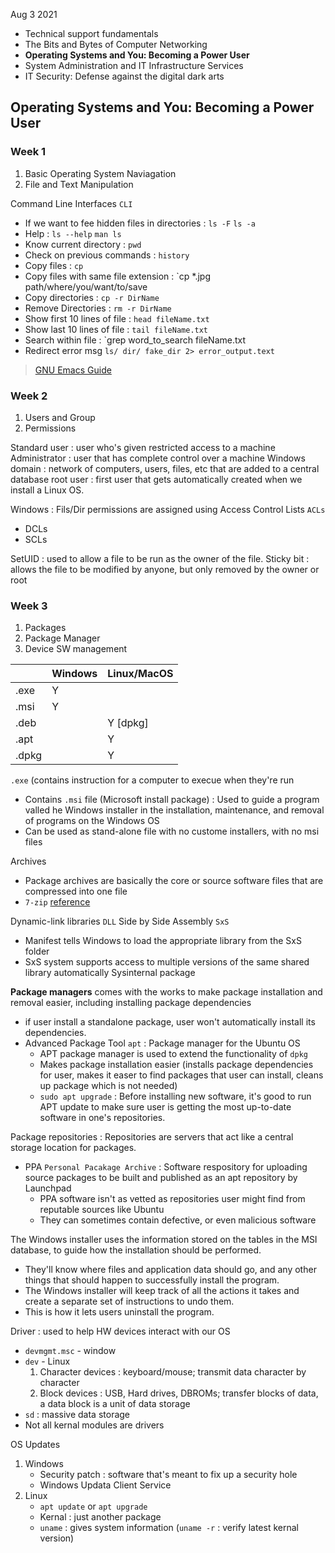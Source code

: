 Aug 3 2021

> 
- Technical support fundamentals
- The Bits and Bytes of Computer Networking
- **Operating Systems and You: Becoming a Power User**
- System Administration and IT Infrastructure Services
- IT Security: Defense against the digital dark arts


## Operating Systems and You: Becoming a Power User 

### Week 1

> 
1. Basic Operating System Naviagation
2. File and Text Manipulation

Command Line Interfaces `CLI`
- If we want to fee hidden files in directories : `ls -F` `ls -a`
- Help : `ls --help` `man ls`
- Know current directory : `pwd`
- Check on previous commands : `history`
- Copy files : `cp`
- Copy files with same file extension : `cp *.jpg path/where/you/want/to/save
- Copy directories : `cp -r DirName`
- Remove Directories : `rm -r DirName`
- Show first 10 lines of file : `head fileName.txt`
- Show last 10 lines of file : `tail fileName.txt`
- Search within file : `grep word_to_search fileName.txt
- Redirect error msg `ls/ dir/ fake_dir 2> error_output.text`

> [GNU Emacs Guide](https://www.gnu.org/software/emacs/tour/)


### Week 2

> 
1. Users and Group
2. Permissions

Standard user : user who's given restricted access to a machine
Administrator : user that has complete control over a machine
Windows domain : network of computers, users, files, etc that are added to a central database
root user : first user that gets automatically created when we install a Linux OS.

Windows : Fils/Dir permissions are assigned using Access Control Lists `ACLs`
- DCLs
- SCLs

SetUID : used to allow a file to be run as the owner of the file.
Sticky bit : allows the file to be modified by anyone, but only removed by the owner or root

### Week 3

> 
1. Packages
2. Package Manager
3. Device SW management

|   	|Windows   	|Linux/MacOS   	| 
|---	|----------	|--------------	|
|.exe   |Y   		|   			|  
|.msi   |Y   		|   			| 
|.deb   |   		|Y [dpkg]  		|
|.apt   |   		|Y 		 		|
|.dpkg  |   		|Y  	  		|

`.exe` (contains instruction for a computer to execue when they're run
- Contains `.msi` file (Microsoft install package) : Used to guide a program valled he Windows installer in the installation, maintenance, and removal of programs on the Windows OS
- Can be used as stand-alone file with no custome installers, with no msi files

Archives 
- Package archives are basically the core or source software files that are compressed into one file
- `7-zip` [reference](https://www.7-zip.org/download.html) 

Dynamic-link libraries `DLL`
Side by Side Assembly `SxS`
- Manifest tells Windows to load the appropriate library from the SxS folder
- SxS system supports access to multiple versions of the same shared library automatically
Sysinternal package

**Package managers** comes with the works to make package installation and removal easier, including installing package dependencies
- if user install a standalone package, user won't automatically install its dependencies.
- Advanced Package Tool `apt` : Package manager for the Ubuntu OS
	- APT package manager is used to extend the functionality of `dpkg`
    - Makes package installation easier (installs package dependencies for user, makes it easer to find packages that user can install, cleans up package which is not needed)
    - `sudo apt upgrade` : Before installing new software, it's good to run APT update to make sure user is getting the most up-to-date software in one's repositories.

Package repositories : Repositories are servers that act like a central storage location for packages.
- PPA `Personal Pacakage Archive` : Software respository for uploading source packages to be built and published as an apt repository by Launchpad
	- PPA software isn't as vetted as repositories user might find from reputable sources like Ubuntu
    - They can sometimes contain defective, or even malicious software

The Windows installer uses the information stored on the tables in the MSI database, to guide how the installation should be performed. 
- They'll know where files and application data should go, and any other things that should happen to successfully install the program. 
- The Windows installer will keep track of all the actions it takes and create a separate set of instructions to undo them. 
- This is how it lets users uninstall the program.

Driver : used to help HW devices interact with our OS
- `devmgmt.msc` - window
- `dev` - Linux
	1. Character devices : keyboard/mouse; transmit data character by character
    2. Block devices : USB, Hard drives, DBROMs; transfer blocks of data, a data block is a unit of data storage
- `sd` : massive data storage
- Not all kernal modules are drivers

OS Updates
1. Windows
	- Security patch : software that's meant to fix up a security hole
    - Windows Updata Client Service
2. Linux
	- `apt update` or `apt upgrade`
    - Kernal : just another package
    - `uname` : gives system information (`uname -r` : verify latest kernal version)
